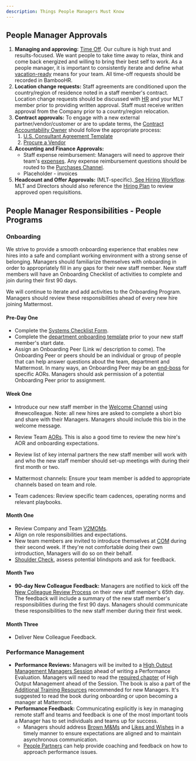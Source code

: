 ```yaml
---
description: Things People Managers Must Know
---
```


## People Manager Approvals

1. **Managing and approving:** [Time Off](https://handbook.mattermost.com/operations/people/working-at-mattermost/paid-time-off#communicating-time-off). Our culture is high trust and results-focused. We want people to take time away to relax, think and come back energized and willing to bring their best self to work. As a people manager, it is important to consistently iterate and define what [vacation-ready](https://handbook.mattermost.com/operations/people/working-at-mattermost#5-be-the-change-you-want-to-see) means for your team. All time-off requests should be recorded in BambooHR.
2. **Location change requests:** Staff agreements are conditioned upon the country/region of residence noted in a staff member's contract. Location change requests should be discussed with [HR](mailto:%20hr@mattermost.com) and your MLT member prior to providing written approval. Staff must receive written approval from the Company prior to a country/region relocation.
3. **Contract approvals:** To engage with a new external partner/vendor/customer or are to update terms, the [Contract Accountability Owner](https://handbook.mattermost.com/operations/operations/company-agreements#what-are-e-sign-completion-expectations) should follow the appropriate process:
   1. [U.S. Consultant Agreement Template](https://handbook.mattermost.com/operations/finance/risk-management/mattermost-templated-agreements#mattermost-u-s-consulting-agreements)
   2. [Procure a Vendor](https://handbook.mattermost.com/company/how-to-guides-for-staff/how-to-purchase/how-to-procure-a-vendor-contract#procuring-a-vendor)
4. **Accounting and Finance Approvals:**
   * Staff expense reimbursement: Managers will need to approve their team's  [expenses](https://handbook.mattermost.com/company/how-to-guides-for-staff/how-to-spend-company-money/how-to-use-expensify#when-approving-an-expense-report). Any expense reimbursement questions should be routed to the [Purchases Channel](https://community.mattermost.com/private-core/channels/purchases).
   * Placeholder - invoices
5. **Headcount and Offer Approvals:** \(MLT-specific\).[ See Hiring Workflow](https://handbook.mattermost.com/operations/people#key-channels-and-resources). MLT and Directors should also reference the [Hiring Plan](https://docs.google.com/spreadsheets/d/1ApYjf13A-ji9gvr13EIxGet6iMwfGo9YWYkVuDsiumA/edit#gid=355968799) to review approved open requisitions.

## People Manager Responsibilities - People Programs

### Onboarding

We strive to provide a smooth onboarding experience that enables new hires into a safe and compliant working environment with a strong sense of belonging. Managers should familiarize themselves with onboarding in order to appropriately fill in any gaps for their new staff member. New staff members will have an Onboarding Checklist of activities to complete and join during their first 90 days.

We will continue to iterate and add activities to the Onboarding Program. Managers should review these responsibilities ahead of every new hire joining Mattermost. 

#### Pre-Day One

* Complete the [Systems Checklist Form](https://forms.gle/HhR6LyLrtGdDEZaQ7).
* Complete the [department onboarding template](https://handbook.mattermost.com/contributors/onboarding/staff-on-boarding-guide#departmental-onboarding-checklists) prior to your new staff member's start date.
* Assign an Onboarding Peer \(Link w/ description to come\). The Onboarding Peer or peers should be an individual or group of people that can help answer questions about the team, department and Mattermost. In many ways, an Onboarding Peer may be an [end-boss](https://handbook.mattermost.com/company/about-mattermost/mindsets#mini-boss-end-boss) for specific AORs. Managers should ask permission of a potential Onboarding Peer prior to assignment.

#### Week One

* Introduce our new staff member in the [Welcome Channel](https://community.mattermost.com/private-core/channels/welcome) using #newcolleague. Note: all new hires are asked to complete a short bio and share with their Managers. Managers should include this bio in the welcome message.

* Review Team [AORs](https://handbook.mattermost.com/operations/operations/areas-of-responsibility). This is also a good time to review the new hire's AOR and onboarding expectations.
* Review list of key internal partners the new staff member will work with and who the new staff member should set-up meetings with during their first month or two. 
* Mattermost channels: Ensure your team member is added to appropriate channels based on team and role.
* Team cadences: Review specific team cadences, operating norms and relevant playbooks.

#### Month One

* Review Company and Team [V2MOMs](https://handbook.mattermost.com/company/how-to-guides-for-staff/how-to-v2mom).
* Align on role responsibilities and expectations.
* New team members are invited to introduce themselves at [COM](https://handbook.mattermost.com/operations/operations/company-cadence#customer-obsession-meeting-aka-com) during their second week. If they're not comfortable doing their own introduction, Managers will do so on their behalf.
* [Shoulder Check](https://handbook.mattermost.com/company/about-mattermost/mindsets#shoulder-check), assess potential blindspots and ask for feedback.

#### Month Two

* **90-day New Colleague Feedback:** Managers are notified to kick off the [New Colleague Review Process](https://handbook.mattermost.com/contributors/onboarding#new-colleague-90-day-feedback-process) on their new staff member's 65th day. The feedback will include a summary of the new staff member's responsibilities during the first 90 days. Managers should communicate these responsibilities to the new staff member during their first week.

#### Month Three

* Deliver New Colleague Feedback.

### Performance Management

* **Performance Reviews:** Managers will be invited to a [High Output Management Managers Session](https://handbook.mattermost.com/operations/people/performance-reviews-50#high-output-management) ahead of writing a Performance Evaluation. Managers will need to read the [required chapter](https://handbook.mattermost.com/operations/people/performance-reviews-50#high-output-management) of High Output Management ahead of the Session. The book is also a part of the [Additional Training Resources](https://docs.mattermost.com/process/training.html#additional-training-resources) recommended for new Managers. It's suggested to read the book during onboarding or upon becoming a manager at Mattermost.
* **Performance Feedback:** Communicating explicitly is key in managing remote staff and teams and feedback is one of the most important tools a Manager has to set individuals and teams up for success.
  * Managers should address [Brown M&Ms](https://handbook.mattermost.com/company/about-mattermost/mindsets#brown-m-and-ms) and [Likes and Wishes](https://handbook.mattermost.com/company/about-mattermost/mindsets#likes-and-wishes) in a timely manner to ensure expectations are aligned and to maintain asynchronous communication.
  * [People Partners](https://handbook.mattermost.com/operations/people#team) can help provide coaching and feedback on how to approach performance issues.
  
